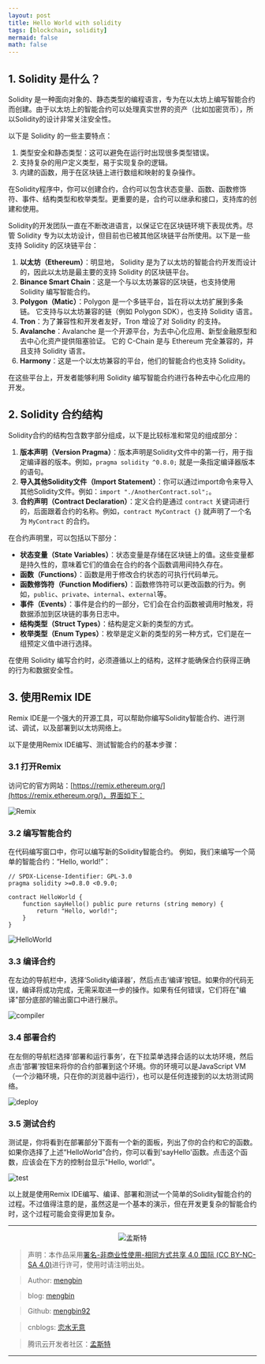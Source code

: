 ```yaml
---
layout: post
title: Hello World with solidity
tags: [blockchain, solidity]
mermaid: false
math: false
---  
```


## 1. Solidity 是什么？

Solidity 是一种面向对象的、静态类型的编程语言，专为在以太坊上编写智能合约而创建。由于以太坊上的智能合约可以处理真实世界的资产（比如加密货币），所以Solidity的设计非常关注安全性。

以下是 Solidity 的一些主要特点：

1. 类型安全和静态类型：这可以避免在运行时出现很多类型错误。
2. 支持复杂的用户定义类型，易于实现复杂的逻辑。
3. 内建的函数，用于在区块链上进行数组和映射的复杂操作。

在Solidity程序中，你可以创建合约，合约可以包含状态变量、函数、函数修饰符、事件、结构类型和枚举类型。更重要的是，合约可以继承和接口，支持库的创建和使用。

Solidity的开发团队一直在不断改进语言，以保证它在区块链环境下表现优秀。尽管 Solidity 专为以太坊设计，但目前也已被其他区块链平台所使用。以下是一些支持 Solidity 的区块链平台：

1. **以太坊（Ethereum）**：明显地， Solidity 是为了以太坊的智能合约开发而设计的，因此以太坊是最主要的支持 Solidity 的区块链平台。
2. **Binance Smart Chain**：这是一个与以太坊兼容的区块链，也支持使用 Solidity 编写智能合约。
3. **Polygon（Matic）**：Polygon 是一个多链平台，旨在将以太坊扩展到多条链。 它支持与以太坊兼容的链（例如 Polygon SDK），也支持 Solidity 语言。
4. **Tron**：为了兼容性和开发者友好，Tron 增设了对 Solidity 的支持。
5. **Avalanche**：Avalanche 是一个开源平台，为去中心化应用、新型金融原型和去中心化资产提供阻塞验证。 它的 C-Chain 是与 Ethereum 完全兼容的，并且支持 Solidity 语言。
6. **Harmony**：这是一个以太坊兼容的平台，他们的智能合约也支持 Solidity。

在这些平台上，开发者能够利用 Solidity 编写智能合约进行各种去中心化应用的开发。

## 2. Solidity 合约结构  

Solidity合约的结构包含数字部分组成，以下是比较标准和常见的组成部分：

1. **版本声明（Version Pragma）**：版本声明是Solidity文件中的第一行，用于指定编译器的版本。例如，`pragma solidity ^0.8.0;` 就是一条指定编译器版本的语句。
2. **导入其他Solidity文件（Import Statement）**：你可以通过import命令来导入其他Solidity文件。例如：`import "./AnotherContract.sol";`。
3. **合约声明（Contract Declaration）**：定义合约是通过 `contract` 关键词进行的，后面跟着合约的名称。例如，`contract MyContract {}` 就声明了一个名为 `MyContract` 的合约。

在合约声明里，可以包括以下部分：

- **状态变量（State Variables）**：状态变量是存储在区块链上的值。这些变量都是持久性的，意味着它们的值会在合约的各个函数调用间持久存在。
- **函数（Functions）**：函数是用于修改合约状态的可执行代码单元。
- **函数修饰符（Function Modifiers）**：函数修饰符可以更改函数的行为。例如，`public`、`private`、`internal`、`external`等。
- **事件（Events）**：事件是合约的一部分，它们会在合约函数被调用时触发，将数据添加到区块链的事务日志中。
- **结构类型（Struct Types）**：结构是定义新的类型的方式。
-  **枚举类型（Enum Types）**：枚举是定义新的类型的另一种方式，它们是在一组预定义值中进行选择。

在使用 Solidity 编写合约时，必须遵循以上的结构，这样才能确保合约获得正确的行为和数据安全性。  

## 3. 使用Remix IDE 

Remix IDE是一个强大的开源工具，可以帮助你编写Solidity智能合约、进行测试、调试，以及部署到以太坊网络上。

以下是使用Remix IDE编写、测试智能合约的基本步骤：

### 3.1 打开Remix

访问它的官方网站：[https://remix.ethereum.org/](https://remix.ethereum.org/)，界面如下：  

![Remix](../img/2024-05-16/remix00.png)

### 3.2 编写智能合约

在代码编写窗口中，你可以编写新的Solidity智能合约。 例如，我们来编写一个简单的智能合约：“Hello, world!”：

``` solidity
// SPDX-License-Identifier: GPL-3.0
pragma solidity >=0.8.0 <0.9.0;

contract HelloWorld {
    function sayHello() public pure returns (string memory) {
        return "Hello, world!";
    }
}
```  

![HelloWorld](../img/2024-05-16/hello.png)

### 3.3 编译合约

在左边的导航栏中，选择‘Solidity编译器’，然后点击‘编译’按钮。如果你的代码无误，编译将成功完成，无需采取进一步的操作。如果有任何错误，它们将在"编译"部分底部的输出窗口中进行展示。  

![compiler](../img/2024-05-16/compiler.png)

### 3.4 部署合约

在左侧的导航栏选择‘部署和运行事务’，在下拉菜单选择合适的以太坊环境，然后点击‘部署’按钮来将你的合约部署到这个环境。你的环境可以是JavaScript VM（一个沙箱环境，只在你的浏览器中运行），也可以是任何连接到的以太坊测试网络。

![deploy](../img/2024-05-16/deploy.png)

### 3.5 测试合约

测试是，你将看到在部署部分下面有一个新的面板，列出了你的合约和它的函数。如果你选择了上述“HelloWorld”合约，你可以看到'sayHello'函数。点击这个函数，应该会在下方的控制台显示"Hello, world!"。

![test](../img/2024-05-16/test.png)

以上就是使用Remix IDE编写、编译、部署和测试一个简单的Solidity智能合约的过程。不过值得注意的是，虽然这是一个基本的演示，但在开发更复杂的智能合约时，这个过程可能会变得更加复杂。  

---

<div align="center">
  <img src="../img/qrcode_wechat.jpg" alt="孟斯特">
</div>

> 声明：本作品采用[署名-非商业性使用-相同方式共享 4.0 国际 (CC BY-NC-SA 4.0)](https://creativecommons.org/licenses/by-nc-sa/4.0/deed.zh)进行许可，使用时请注明出处。  

> Author: [mengbin](mengbin1992@outlook.com)  

> blog: [mengbin](https://mengbin.top)  

> Github: [mengbin92](https://mengbin92.github.io/)  

> cnblogs: [恋水无意](https://www.cnblogs.com/lianshuiwuyi/)  

> 腾讯云开发者社区：[孟斯特](https://cloud.tencent.com/developer/user/6649301)  

---
